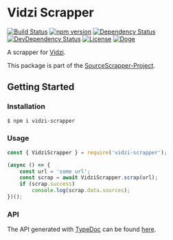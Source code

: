 # Vidzi Scrapper

[![Build Status](https://travis-ci.org/OpenByteDev/SourceScrapper.svg?branch=master)](https://travis-ci.org/OpenByteDev/SourceScrapper)
[![npm version](https://badge.fury.io/js/vidzi-scrapper.svg)](https://www.npmjs.com/package/vidzi-scrapper)
[![Dependency Status](https://david-dm.org/OpenByteDev/SourceScrapper/status.svg?path=packages%2Fvidzi-scrapper)](https://david-dm.org/OpenByteDev/SourceScrapper?path=packages%2Fvidzi-scrapper)
[![DevDependency Status](https://david-dm.org/OpenByteDev/SourceScrapper/dev-status.svg?path=packages%2Fvidzi-scrapper)](https://david-dm.org/OpenByteDev/SourceScrapper?path=packages%2Fvidzi-scrapper&type=dev)
[![License](https://img.shields.io/github/license/mashape/apistatus.svg)](https://opensource.org/licenses/MIT)
[![Doge](https://img.shields.io/badge/doge-wow-yellow.svg)]()

A scrapper for [Vidzi](https://www.vidzi.tv/).

This package is part of the [SourceScrapper-Project](https://github.com/OpenByteDev/SourceScrapper).


## Getting Started
### Installation
```bash
$ npm i vidzi-scrapper
```


### Usage

```js
const { VidziScrapper } = require('vidzi-scrapper');

(async () => {
    const url = 'some url';
    const scrap = await VidziScrapper.scrap(url);
    if (scrap.success)
        console.log(scrap.data.sources);
})();
```


### API
The API generated with [TypeDoc](http://typedoc.org/) can be found [here](https://openbytedev.github.io/SourceScrapper/packages/vidzi-scrapper/docs/).
